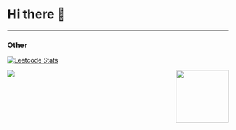 # Hi there 👋

---
### Other
[![Leetcode Stats](https://leetcard.jacoblin.cool/SeanWang0111?theme=unicorn&ext=activity)](https://leetcode.com/SeanWang0111/)

<a href="https://github.com/anuraghazra/github-readme-stats">
  <img align="top" src="https://github-readme-stats.vercel.app/api?username=SeanWang0111&theme=ambient_gradient" />
</a>

<a href="https://github.com/anuraghazra/convoychat">
  <img height=120 align="right" src="https://github-readme-stats.vercel.app/api/top-langs?username=SeanWang0111&layout=compact&theme=ambient_gradient&card_width=350" />
</a>

